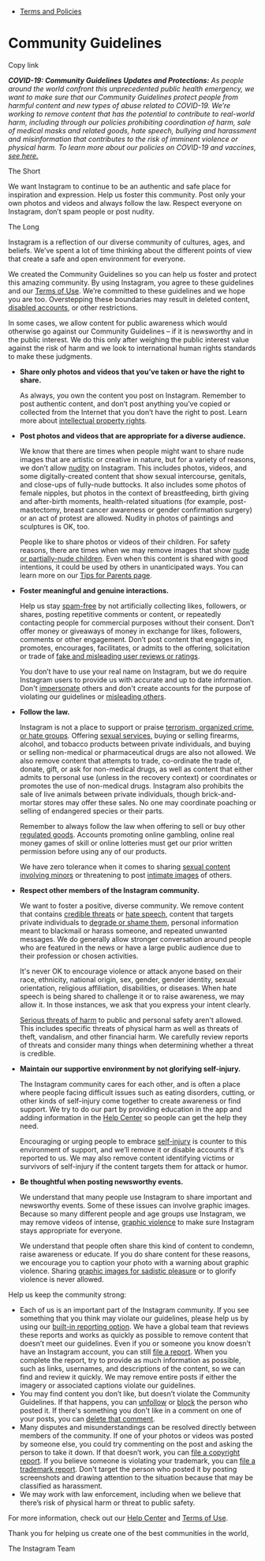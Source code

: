 *   [Terms and Policies](https://help.instagram.com/1417489251945243/?helpref=breadcrumb)

Community Guidelines
====================

Copy link

_**COVID-19: Community Guidelines Updates and Protections:** As people around the world confront this unprecedented public health emergency, we want to make sure that our Community Guidelines protect people from harmful content and new types of abuse related to COVID-19. We’re working to remove content that has the potential to contribute to real-world harm, including through our policies prohibiting coordination of harm, sale of medical masks and related goods, hate speech, bullying and harassment and misinformation that contributes to the risk of imminent violence or physical harm. To learn more about our policies on COVID-19 and vaccines, [see here.](https://help.instagram.com/697825587576762?helpref=faq_content)_

The Short

We want Instagram to continue to be an authentic and safe place for inspiration and expression. Help us foster this community. Post only your own photos and videos and always follow the law. Respect everyone on Instagram, don’t spam people or post nudity.

The Long

Instagram is a reflection of our diverse community of cultures, ages, and beliefs. We’ve spent a lot of time thinking about the different points of view that create a safe and open environment for everyone.

We created the Community Guidelines so you can help us foster and protect this amazing community. By using Instagram, you agree to these guidelines and our [Terms of Use](https://www.instagram.com/legal/terms). We’re committed to these guidelines and we hope you are too. Overstepping these boundaries may result in deleted content, [disabled accounts](https://help.instagram.com/366993040048856?helpref=faq_content), or other restrictions.

In some cases, we allow content for public awareness which would otherwise go against our Community Guidelines – if it is newsworthy and in the public interest. We do this only after weighing the public interest value against the risk of harm and we look to international human rights standards to make these judgments.

*   **Share only photos and videos that you’ve taken or have the right to share.**
    
    As always, you own the content you post on Instagram. Remember to post authentic content, and don’t post anything you’ve copied or collected from the Internet that you don’t have the right to post. Learn more about [intellectual property rights](https://help.instagram.com/126382350847838?helpref=faq_content).
    
*   **Post photos and videos that are appropriate for a diverse audience.**
    
    We know that there are times when people might want to share nude images that are artistic or creative in nature, but for a variety of reasons, we don’t allow [nudity](https://l.instagram.com/?u=https%3A%2F%2Fwww.facebook.com%2Fcommunitystandards%2Fadult_nudity_sexual_activity&e=AT0WrNAWfAt4qaxmBVk7iahLY3nNIGuYwOvm34KxxANnXFL5bZizGt2bhqCSTBI1JrsoJ7S_0OdYNzgUdwbiFse5jlgYgU3_keVBrVg_UmJFvEfQAgGLHgxUSlzxVs-SSqc5yg91IqqcP1HYM7T2vA) on Instagram. This includes photos, videos, and some digitally-created content that show sexual intercourse, genitals, and close-ups of fully-nude buttocks. It also includes some photos of female nipples, but photos in the context of breastfeeding, birth giving and after-birth moments, health-related situations (for example, post-mastectomy, breast cancer awareness or gender confirmation surgery) or an act of protest are allowed. Nudity in photos of paintings and sculptures is OK, too.
    
    People like to share photos or videos of their children. For safety reasons, there are times when we may remove images that show [nude or partially-nude children](https://l.instagram.com/?u=https%3A%2F%2Fwww.facebook.com%2Fcommunitystandards%2Fchild_nudity_sexual_exploitation&e=AT0WrNAWfAt4qaxmBVk7iahLY3nNIGuYwOvm34KxxANnXFL5bZizGt2bhqCSTBI1JrsoJ7S_0OdYNzgUdwbiFse5jlgYgU3_keVBrVg_UmJFvEfQAgGLHgxUSlzxVs-SSqc5yg91IqqcP1HYM7T2vA). Even when this content is shared with good intentions, it could be used by others in unanticipated ways. You can learn more on our [Tips for Parents page](https://help.instagram.com/154475974694511/?helpref=faq_content).
    
*   **Foster meaningful and genuine interactions.**
    
    Help us stay [spam-free](https://l.instagram.com/?u=https%3A%2F%2Fwww.facebook.com%2Fcommunitystandards%2Fspam&e=AT0WrNAWfAt4qaxmBVk7iahLY3nNIGuYwOvm34KxxANnXFL5bZizGt2bhqCSTBI1JrsoJ7S_0OdYNzgUdwbiFse5jlgYgU3_keVBrVg_UmJFvEfQAgGLHgxUSlzxVs-SSqc5yg91IqqcP1HYM7T2vA) by not artificially collecting likes, followers, or shares, posting repetitive comments or content, or repeatedly contacting people for commercial purposes without their consent. Don’t offer money or giveaways of money in exchange for likes, followers, comments or other engagement. Don’t post content that engages in, promotes, encourages, facilitates, or admits to the offering, solicitation or trade of [fake and misleading user reviews or ratings](https://l.instagram.com/?u=https%3A%2F%2Fwww.facebook.com%2Fcommunitystandards%2Ffraud_deception&e=AT0WrNAWfAt4qaxmBVk7iahLY3nNIGuYwOvm34KxxANnXFL5bZizGt2bhqCSTBI1JrsoJ7S_0OdYNzgUdwbiFse5jlgYgU3_keVBrVg_UmJFvEfQAgGLHgxUSlzxVs-SSqc5yg91IqqcP1HYM7T2vA).
    
    You don’t have to use your real name on Instagram, but we do require Instagram users to provide us with accurate and up to date information. Don't [impersonate](https://l.instagram.com/?u=https%3A%2F%2Fwww.facebook.com%2Fcommunitystandards%2Fmisrepresentation&e=AT0WrNAWfAt4qaxmBVk7iahLY3nNIGuYwOvm34KxxANnXFL5bZizGt2bhqCSTBI1JrsoJ7S_0OdYNzgUdwbiFse5jlgYgU3_keVBrVg_UmJFvEfQAgGLHgxUSlzxVs-SSqc5yg91IqqcP1HYM7T2vA) others and don't create accounts for the purpose of violating our guidelines or [misleading others](https://l.instagram.com/?u=https%3A%2F%2Ftransparency.fb.com%2Fpolicies%2Fcommunity-standards%2Finauthentic-behavior%2F&e=AT0WrNAWfAt4qaxmBVk7iahLY3nNIGuYwOvm34KxxANnXFL5bZizGt2bhqCSTBI1JrsoJ7S_0OdYNzgUdwbiFse5jlgYgU3_keVBrVg_UmJFvEfQAgGLHgxUSlzxVs-SSqc5yg91IqqcP1HYM7T2vA).
    
*   **Follow the law.**
    
    Instagram is not a place to support or praise [terrorism, organized crime, or hate groups](https://l.instagram.com/?u=https%3A%2F%2Fwww.facebook.com%2Fcommunitystandards%2Fdangerous_individuals_organizations&e=AT0WrNAWfAt4qaxmBVk7iahLY3nNIGuYwOvm34KxxANnXFL5bZizGt2bhqCSTBI1JrsoJ7S_0OdYNzgUdwbiFse5jlgYgU3_keVBrVg_UmJFvEfQAgGLHgxUSlzxVs-SSqc5yg91IqqcP1HYM7T2vA). Offering [sexual services](https://l.instagram.com/?u=https%3A%2F%2Fwww.facebook.com%2Fcommunitystandards%2Fsexual_solicitation&e=AT0WrNAWfAt4qaxmBVk7iahLY3nNIGuYwOvm34KxxANnXFL5bZizGt2bhqCSTBI1JrsoJ7S_0OdYNzgUdwbiFse5jlgYgU3_keVBrVg_UmJFvEfQAgGLHgxUSlzxVs-SSqc5yg91IqqcP1HYM7T2vA), buying or selling firearms, alcohol, and tobacco products between private individuals, and buying or selling non-medical or pharmaceutical drugs are also not allowed. We also remove content that attempts to trade, co-ordinate the trade of, donate, gift, or ask for non-medical drugs, as well as content that either admits to personal use (unless in the recovery context) or coordinates or promotes the use of non-medical drugs. Instagram also prohibits the sale of live animals between private individuals, though brick-and-mortar stores may offer these sales. No one may coordinate poaching or selling of endangered species or their parts.
    
    Remember to always follow the law when offering to sell or buy other [regulated goods](https://l.instagram.com/?u=https%3A%2F%2Fwww.facebook.com%2Fcommunitystandards%2Fregulated_goods&e=AT0WrNAWfAt4qaxmBVk7iahLY3nNIGuYwOvm34KxxANnXFL5bZizGt2bhqCSTBI1JrsoJ7S_0OdYNzgUdwbiFse5jlgYgU3_keVBrVg_UmJFvEfQAgGLHgxUSlzxVs-SSqc5yg91IqqcP1HYM7T2vA). Accounts promoting online gambling, online real money games of skill or online lotteries must get our prior written permission before using any of our products.
    
    We have zero tolerance when it comes to sharing [sexual content involving minors](https://l.instagram.com/?u=https%3A%2F%2Fwww.facebook.com%2Fcommunitystandards%2Fchild_nudity_sexual_exploitation&e=AT0WrNAWfAt4qaxmBVk7iahLY3nNIGuYwOvm34KxxANnXFL5bZizGt2bhqCSTBI1JrsoJ7S_0OdYNzgUdwbiFse5jlgYgU3_keVBrVg_UmJFvEfQAgGLHgxUSlzxVs-SSqc5yg91IqqcP1HYM7T2vA) or threatening to post [intimate images](https://l.instagram.com/?u=https%3A%2F%2Fwww.facebook.com%2Fcommunitystandards%2Fsexual_exploitation_adults&e=AT0WrNAWfAt4qaxmBVk7iahLY3nNIGuYwOvm34KxxANnXFL5bZizGt2bhqCSTBI1JrsoJ7S_0OdYNzgUdwbiFse5jlgYgU3_keVBrVg_UmJFvEfQAgGLHgxUSlzxVs-SSqc5yg91IqqcP1HYM7T2vA) of others.
    
*   **Respect other members of the Instagram community.**
    
    We want to foster a positive, diverse community. We remove content that contains [credible threats](https://l.instagram.com/?u=https%3A%2F%2Fwww.facebook.com%2Fcommunitystandards%2Fcredible_violence&e=AT0WrNAWfAt4qaxmBVk7iahLY3nNIGuYwOvm34KxxANnXFL5bZizGt2bhqCSTBI1JrsoJ7S_0OdYNzgUdwbiFse5jlgYgU3_keVBrVg_UmJFvEfQAgGLHgxUSlzxVs-SSqc5yg91IqqcP1HYM7T2vA) or [hate speech](https://l.instagram.com/?u=https%3A%2F%2Fwww.facebook.com%2Fcommunitystandards%2Fhate_speech&e=AT0WrNAWfAt4qaxmBVk7iahLY3nNIGuYwOvm34KxxANnXFL5bZizGt2bhqCSTBI1JrsoJ7S_0OdYNzgUdwbiFse5jlgYgU3_keVBrVg_UmJFvEfQAgGLHgxUSlzxVs-SSqc5yg91IqqcP1HYM7T2vA), content that targets private individuals to [degrade or shame them](https://l.instagram.com/?u=https%3A%2F%2Fwww.facebook.com%2Fcommunitystandards%2Fbullying&e=AT0WrNAWfAt4qaxmBVk7iahLY3nNIGuYwOvm34KxxANnXFL5bZizGt2bhqCSTBI1JrsoJ7S_0OdYNzgUdwbiFse5jlgYgU3_keVBrVg_UmJFvEfQAgGLHgxUSlzxVs-SSqc5yg91IqqcP1HYM7T2vA), personal information meant to blackmail or harass someone, and repeated unwanted messages. We do generally allow stronger conversation around people who are featured in the news or have a large public audience due to their profession or chosen activities.
    
    It's never OK to encourage violence or attack anyone based on their race, ethnicity, national origin, sex, gender, gender identity, sexual orientation, religious affiliation, disabilities, or diseases. When hate speech is being shared to challenge it or to raise awareness, we may allow it. In those instances, we ask that you express your intent clearly.
    
    [Serious threats of harm](https://l.instagram.com/?u=https%3A%2F%2Fwww.facebook.com%2Fcommunitystandards%2Fcredible_violence&e=AT0WrNAWfAt4qaxmBVk7iahLY3nNIGuYwOvm34KxxANnXFL5bZizGt2bhqCSTBI1JrsoJ7S_0OdYNzgUdwbiFse5jlgYgU3_keVBrVg_UmJFvEfQAgGLHgxUSlzxVs-SSqc5yg91IqqcP1HYM7T2vA) to public and personal safety aren't allowed. This includes specific threats of physical harm as well as threats of theft, vandalism, and other financial harm. We carefully review reports of threats and consider many things when determining whether a threat is credible.
    
*   **Maintain our supportive environment by not glorifying self-injury.**
    
    The Instagram community cares for each other, and is often a place where people facing difficult issues such as eating disorders, cutting, or other kinds of self-injury come together to create awareness or find support. We try to do our part by providing education in the app and adding information in the [Help Center](https://help.instagram.com/) so people can get the help they need.
    
    Encouraging or urging people to embrace [self-injury](https://l.instagram.com/?u=https%3A%2F%2Fwww.facebook.com%2Fcommunitystandards%2Fsuicide_self_injury_violence&e=AT0WrNAWfAt4qaxmBVk7iahLY3nNIGuYwOvm34KxxANnXFL5bZizGt2bhqCSTBI1JrsoJ7S_0OdYNzgUdwbiFse5jlgYgU3_keVBrVg_UmJFvEfQAgGLHgxUSlzxVs-SSqc5yg91IqqcP1HYM7T2vA) is counter to this environment of support, and we’ll remove it or disable accounts if it’s reported to us. We may also remove content identifying victims or survivors of self-injury if the content targets them for attack or humor.
    
*   **Be thoughtful when posting newsworthy events.**
    
    We understand that many people use Instagram to share important and newsworthy events. Some of these issues can involve graphic images. Because so many different people and age groups use Instagram, we may remove videos of intense, [graphic violence](https://l.instagram.com/?u=https%3A%2F%2Fwww.facebook.com%2Fcommunitystandards%2Fgraphic_violence&e=AT0WrNAWfAt4qaxmBVk7iahLY3nNIGuYwOvm34KxxANnXFL5bZizGt2bhqCSTBI1JrsoJ7S_0OdYNzgUdwbiFse5jlgYgU3_keVBrVg_UmJFvEfQAgGLHgxUSlzxVs-SSqc5yg91IqqcP1HYM7T2vA) to make sure Instagram stays appropriate for everyone.
    
    We understand that people often share this kind of content to condemn, raise awareness or educate. If you do share content for these reasons, we encourage you to caption your photo with a warning about graphic violence. Sharing [graphic images for sadistic pleasure](https://l.instagram.com/?u=https%3A%2F%2Fwww.facebook.com%2Fcommunitystandards%2Fcruel_insensitive&e=AT0WrNAWfAt4qaxmBVk7iahLY3nNIGuYwOvm34KxxANnXFL5bZizGt2bhqCSTBI1JrsoJ7S_0OdYNzgUdwbiFse5jlgYgU3_keVBrVg_UmJFvEfQAgGLHgxUSlzxVs-SSqc5yg91IqqcP1HYM7T2vA) or to glorify violence is never allowed.
    

Help us keep the community strong:

*   Each of us is an important part of the Instagram community. If you see something that you think may violate our guidelines, please help us by using our [built-in reporting option](https://help.instagram.com/165828726894770?helpref=faq_content). We have a global team that reviews these reports and works as quickly as possible to remove content that doesn’t meet our guidelines. Even if you or someone you know doesn’t have an Instagram account, you can still [file a report](https://help.instagram.com/contact/383679321740945). When you complete the report, try to provide as much information as possible, such as links, usernames, and descriptions of the content, so we can find and review it quickly. We may remove entire posts if either the imagery or associated captions violate our guidelines.
*   You may find content you don’t like, but doesn’t violate the Community Guidelines. If that happens, you can [unfollow](https://help.instagram.com/286340048138725?helpref=faq_content) or [block](https://help.instagram.com/426700567389543/?helpref=faq_content) the person who posted it. If there's something you don't like in a comment on one of your posts, you can [delete that comment](https://help.instagram.com/289098941190483?helpref=faq_content).
*   Many disputes and misunderstandings can be resolved directly between members of the community. If one of your photos or videos was posted by someone else, you could try commenting on the post and asking the person to take it down. If that doesn’t work, you can [file a copyright report](https://help.instagram.com/126382350847838?helpref=faq_content). If you believe someone is violating your trademark, you can [file a trademark report](https://help.instagram.com/222826637847963?helpref=faq_content). Don't target the person who posted it by posting screenshots and drawing attention to the situation because that may be classified as harassment.
*   We may work with law enforcement, including when we believe that there’s risk of physical harm or threat to public safety.

For more information, check out our [Help Center](https://help.instagram.com/) and [Terms of Use](https://l.instagram.com/?u=http%3A%2F%2Finstagram.com%2Flegal%2Fterms%2F%23&e=AT0WrNAWfAt4qaxmBVk7iahLY3nNIGuYwOvm34KxxANnXFL5bZizGt2bhqCSTBI1JrsoJ7S_0OdYNzgUdwbiFse5jlgYgU3_keVBrVg_UmJFvEfQAgGLHgxUSlzxVs-SSqc5yg91IqqcP1HYM7T2vA).

Thank you for helping us create one of the best communities in the world,

The Instagram Team